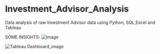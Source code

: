 # Investment_Advisor_Analysis
Data analysis of raw Investment Advisor data using Python, SQL,Excel and Tableau

SOME INSIGHTS:
![image](https://user-images.githubusercontent.com/49581335/193415914-8e1b207b-090e-4b60-9739-319672c56e7e.png)

![Tableau Dashboard_image](https://user-images.githubusercontent.com/49581335/193415656-02d6a1e0-dc17-47b4-a726-1eb121d9febb.png)
